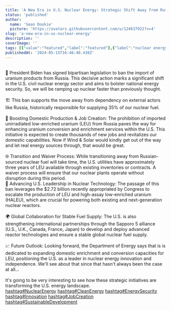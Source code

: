 ```yaml
---
title: 'A New Era in U.S. Nuclear Energy: Strategic Shift Away from Russian Uranium. A brief report coupled with opinion...'
status: 'published'
author:
  name: 'Sean Dookie'
  picture: 'https://avatars.githubusercontent.com/u/124637922?v=4'
slug: 'a-new-era-in-us-nuclear-energy'
description: ''
coverImage: ''
tags: [{"value":"featured","label":"featured"},{"label":"nuclear energy","value":"nuclearEnergy"}]
publishedAt: '2024-05-15T16:46:40.438Z'
---
```


\
🔋 President Biden has signed bipartisan legislation to ban the import of uranium products from Russia. This decisive action marks a significant shift in the U.S. civil nuclear energy sector and aims to bolster national energy security. So, we will be ramping up nuclear faster than previously thought.\
\
🏗️ This ban supports the move away from dependency on external actors like Russia, historically responsible for supplying 35% of our nuclear fuel.\
\
💼 Boosting Domestic Production & Job Creation: The prohibition of imported unirradiated low-enriched uranium (LEU) from Russia paves the way for enhancing uranium conversion and enrichment services within the U.S. This initiative is expected to create thousands of new jobs and revitalizes our domestic capabilities. Now if Wind & Solar would kindly get out of the way and let real energy sources through, that would be great.\
\
🌐 Transition and Waiver Process: While transitioning away from Russian-sourced nuclear fuel will take time, the U.S. utilities have approximately three years of LEU available through existing inventories or contracts. A waiver process will ensure that our nuclear plants operate without disruption during this period. \
🚀 Advancing U.S. Leadership in Nuclear Technology: The passage of this ban leverages the $2.72 billion recently appropriated by Congress to escalate the production of LEU and high-assay low-enriched uranium (HALEU), which are crucial for powering both existing and next-generation nuclear reactors.\
\
🌍 Global Collaboration for Stable Fuel Supply: The U.S. is also strengthening international partnerships through the Sapporo 5 alliance (U.S., U.K., Canada, France, Japan) to develop and deploy advanced reactor technologies and ensure a stable global nuclear fuel supply.\
\
📈 Future Outlook: Looking forward, the Department of Energy says that is is dedicated to expanding domestic enrichment and conversion capacities for LEU, positioning the U.S. as a leader in nuclear energy innovation and independence. We'll see about that since that hasn't always been the case at all...\
\
It's going to be very interesting to see how these strategic initiatives are transforming the U.S. energy landscape.\
[hashtag#NuclearEnergy](https://www.linkedin.com/feed/hashtag/?keywords=nuclearenergy&highlightedUpdateUrns=urn%3Ali%3Aactivity%3A7196562037714354177) [hashtag#CleanEnergy](https://www.linkedin.com/feed/hashtag/?keywords=cleanenergy&highlightedUpdateUrns=urn%3Ali%3Aactivity%3A7196562037714354177) [hashtag#EnergySecurity](https://www.linkedin.com/feed/hashtag/?keywords=energysecurity&highlightedUpdateUrns=urn%3Ali%3Aactivity%3A7196562037714354177) [hashtag#Innovation](https://www.linkedin.com/feed/hashtag/?keywords=innovation&highlightedUpdateUrns=urn%3Ali%3Aactivity%3A7196562037714354177) [hashtag#JobCreation](https://www.linkedin.com/feed/hashtag/?keywords=jobcreation&highlightedUpdateUrns=urn%3Ali%3Aactivity%3A7196562037714354177) [hashtag#SustainableDevelopment](https://www.linkedin.com/feed/hashtag/?keywords=sustainabledevelopment&highlightedUpdateUrns=urn%3Ali%3Aactivity%3A7196562037714354177)